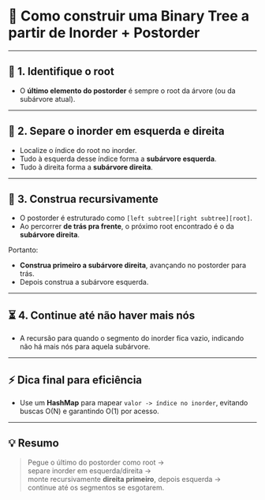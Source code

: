 # 🌳 Como construir uma Binary Tree a partir de Inorder + Postorder

---

## 🚀 1. Identifique o root
- O **último elemento do postorder** é sempre o root da árvore (ou da subárvore atual).

---

## 🧭 2. Separe o inorder em esquerda e direita
- Localize o índice do root no inorder.
- Tudo à esquerda desse índice forma a **subárvore esquerda**.
- Tudo à direita forma a **subárvore direita**.

---

## 🔄 3. Construa recursivamente
- O postorder é estruturado como `[left subtree][right subtree][root]`.
- Ao percorrer **de trás pra frente**, o próximo root encontrado é o da **subárvore direita**.

Portanto:
- **Construa primeiro a subárvore direita**, avançando no postorder para trás.
- Depois construa a subárvore esquerda.

---

## ⏳ 4. Continue até não haver mais nós
- A recursão para quando o segmento do inorder fica vazio, indicando não há mais nós para aquela subárvore.

---

## ⚡ Dica final para eficiência
- Use um **HashMap** para mapear `valor -> índice no inorder`, evitando buscas O(N) e garantindo O(1) por acesso.

---

## 💡 Resumo
> Pegue o último do postorder como root →  
> separe inorder em esquerda/direita →  
> monte recursivamente **direita primeiro**, depois esquerda →  
> continue até os segmentos se esgotarem.
